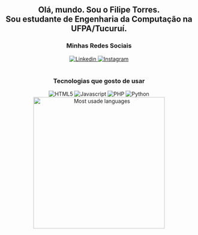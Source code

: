 <h2 align="center">
  Olá, mundo. Sou o Filipe Torres. <br>Sou estudante de Engenharia da Computação na UFPA/Tucuruí.
</h2>
<!--p align="center">  
  I'm just a latin american boy
  Trying a programmer career
  And coming from the inside
</p-->

<div align="center">
  <h3>Minhas Redes Sociais</h3>
  <a href="https://linkedin.com/in/filipe-kaue">
    <img src="https://img.shields.io/badge/-linkedin-blue?style=for-the-badge&logo=linkedin&logoColor=white" alt="Linkedin">    
  </a>
  <a href="https://instagram.com/about_torrex">
    <img src="https://img.shields.io/badge/-instagram-orange?style=for-the-badge&logo=instagram&logoColor=white" alt="Instagram">
  </a>
</div>
 <br>

<h3 align="center">
  Tecnologias que gosto de usar
</h3>
<div align="center">
  <img src="https://img.shields.io/badge/-HTML5-E34F26?style=for-the-badge&logo=html5&logoColor=white" alt="HTML5">    
  <img src="https://img.shields.io/badge/-JavaScript-black?style=for-the-badge&logo=javascript" alt="Javascript">
  <img src="https://img.shields.io/badge/-PHP-4F5B93?style=for-the-badge&logo=php" alt="PHP">
  <img src="https://img.shields.io/badge/-Python-yellow?style=for-the-badge&logo=python" alt="Python">
  <!--img src="https://img.shields.io/badge/-MySQL-white?style=for-the-badge&logo=mysql" alt="MySQL"-->
  <!--img src="https://visitor-badge.glitch.me/badge?page_id=filipetorresbr.visitor-badge">
  <img src="https://www.codewars.com/users/FilipeTorresBR/badges/micro"-->
  <!--img width="450px" src="https://github-readme-stats.vercel.app/api?username=filipetorresbr&show_icons=true&theme=tokyonight&hide_border=true" alt="Filipe Torres Github stats"-->
  
</div>
<div align="center">
  <img width="350px" src="https://github-readme-stats.vercel.app/api/top-langs/?username=filipetorresbr&layout=compact&theme=tokyonight&hide_border=true" alt="Most usade languages">
</div>
